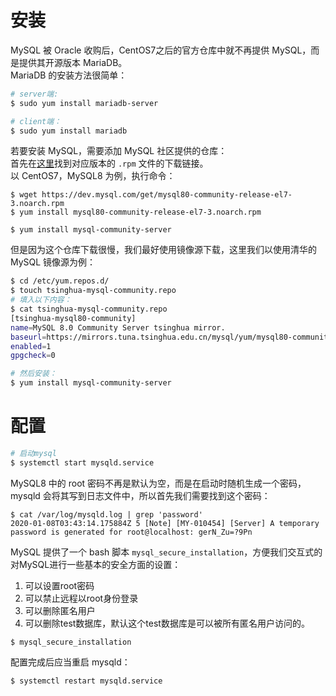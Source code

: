 # 安装
MySQL 被 Oracle 收购后，CentOS7之后的官方仓库中就不再提供 MySQL，而是提供其开源版本 MariaDB。<br>
MariaDB 的安装方法很简单：
```bash
# server端:
$ sudo yum install mariadb-server

# client端：
$ sudo yum install mariadb
```

若要安装 MySQL，需要添加 MySQL 社区提供的仓库：<br>
首先在[这里](https://dev.mysql.com/downloads/repo/yum/)找到对应版本的 `.rpm` 文件的下载链接。<br>
以 CentOS7，MySQL8 为例，执行命令：

```
$ wget https://dev.mysql.com/get/mysql80-community-release-el7-3.noarch.rpm
$ yum install mysql80-community-release-el7-3.noarch.rpm

$ yum install mysql-community-server
```

但是因为这个仓库下载很慢，我们最好使用镜像源下载，这里我们以使用清华的 MySQL 镜像源为例：
```bash
$ cd /etc/yum.repos.d/
$ touch tsinghua-mysql-community.repo
# 填入以下内容：
$ cat tsinghua-mysql-community.repo
[tsinghua-mysql80-community]
name=MySQL 8.0 Community Server tsinghua mirror.
baseurl=https://mirrors.tuna.tsinghua.edu.cn/mysql/yum/mysql80-community-el7/
enabled=1
gpgcheck=0

# 然后安装：
$ yum install mysql-community-server
```

# 配置
```bash
# 启动mysql
$ systemctl start mysqld.service
```

MySQL8 中的 root 密码不再是默认为空，而是在启动时随机生成一个密码，mysqld 会将其写到日志文件中，所以首先我们需要找到这个密码：
```
$ cat /var/log/mysqld.log | grep 'password'
2020-01-08T03:43:14.175884Z 5 [Note] [MY-010454] [Server] A temporary password is generated for root@localhost: gerN_Zu=?9Pn
```

MySQL 提供了一个 bash 脚本 `mysql_secure_installation`，方便我们交互式的对MySQL进行一些基本的安全方面的设置：
1. 可以设置root密码
2. 可以禁止远程以root身份登录
3. 可以删除匿名用户
4. 可以删除test数据库，默认这个test数据库是可以被所有匿名用户访问的。

```
$ mysql_secure_installation
```

配置完成后应当重启 mysqld：
```
$ systemctl restart mysqld.service
```
